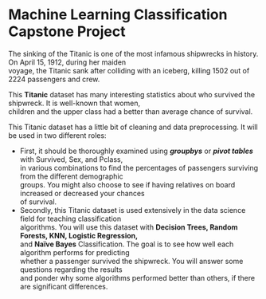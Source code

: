 # Machine Learning Classification Capstone Project

The sinking of the Titanic is one of the most infamous shipwrecks in history.  On April 15, 1912, during her maiden \
voyage, the Titanic sank after colliding with an iceberg, killing 1502 out of 2224 passengers and crew. 

This **Titanic** dataset has many interesting statistics about who survived the shipwreck. It is well-known that women, \
children and the upper class had a better than average chance of survival.  

This Titanic dataset has a little bit of cleaning and data preprocessing. It will be used in two different roles: 
* First, it should be thoroughly examined using ***groupbys*** or ***pivot tables*** with Survived, Sex, and Pclass,\
in various combinations to find the percentages of passengers surviving from the different demographic \
groups. You might also choose to see if having relatives on board increased or decreased your chances \
of survival.  
* Secondly, this Titanic dataset is used extensively in the data science field for teaching classification \
algorithms. You will use this dataset with **Decision Trees, Random Forests, KNN, Logistic Regression,** \
and **Naïve Bayes** Classification. The goal is to see how well each algorithm performs for predicting \
whether a passenger survived the shipwreck. You will answer some questions regarding the results \
and ponder why some algorithms performed better than others, if there are significant differences. 

